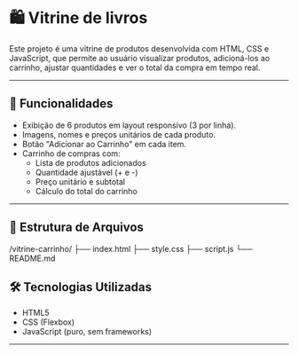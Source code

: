 # 🛍️ Vitrine de livros

Este projeto é uma vitrine de produtos desenvolvida com HTML, CSS e JavaScript, que permite ao usuário visualizar produtos, adicioná-los ao carrinho, ajustar quantidades e ver o total da compra em tempo real.

---

## 🚀 Funcionalidades

- Exibição de 6 produtos em layout responsivo (3 por linha).
- Imagens, nomes e preços unitários de cada produto.
- Botão "Adicionar ao Carrinho" em cada item.
- Carrinho de compras com:
  - Lista de produtos adicionados
  - Quantidade ajustável (+ e -)
  - Preço unitário e subtotal
  - Cálculo do total do carrinho

---

## 📁 Estrutura de Arquivos

/vitrine-carrinho/
├── index.html 
├── style.css 
├── script.js 
└── README.md

## 🛠️ Tecnologias Utilizadas

- HTML5
- CSS (Flexbox)
- JavaScript (puro, sem frameworks)

---


